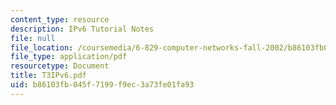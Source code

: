 ```yaml
---
content_type: resource
description: IPv6 Tutorial Notes
file: null
file_location: /coursemedia/6-829-computer-networks-fall-2002/b86103fb045f7199f9ec3a73fe01fa93_T3IPv6.pdf
file_type: application/pdf
resourcetype: Document
title: T3IPv6.pdf
uid: b86103fb-045f-7199-f9ec-3a73fe01fa93
---
```

